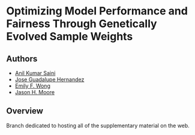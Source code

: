 # Optimizing Model Performance and Fairness Through Genetically Evolved Sample Weights

## Authors

- [Anil Kumar Saini](https://theaksaini.github.io/)
- [Jose Guadalupe Hernandez](https://jgh9094.github.io/)
- [Emily F. Wong](https://www.cedars-sinai.edu/research-education/research/labs/bright/members.html)
- [Jason H. Moore](https://jasonhmoore.org/)

## Overview

Branch dedicated to hosting all of the supplementary material on the web.

<!-- Link to all supplementary material: [here](https://jgh9094.github.io/GPTP-2024-Lexicase-Analysis/Bookdown/Pages/).
All data is available on the Open Science Framework [here](https://osf.io/g5u9p/).

### Abstract

> Lexicase selection is a parent selection method in genetic programming that has been shown to outperform other methods across multiple benchmark tasks.
In contrast to other selection methods with required parameters, such as tournament selection, lexicase operates without explicit parameters.
However, if parameters like population size and the number of generations can affect any selection method, then lexicase's performance can also be affected by these 'hidden' parameters.
Here, we study the effects of these hidden parameters on lexicase's ability to exploit gradients and specialist maintenance using a set of diagnostic metrics.
By varying the population size with a fixed evaluation budget, we show that smaller populations tend to have greater exploitation capabilities, whereas larger populations tend to maintain more specialists.
We also consider the effect redundant test cases have on specialist maintenance, and find that high redundancy may hinder the ability to optimize and maintain specialists, even for larger populations.
Additionally, we find that mutation affects specialist maintenance for smaller population sizes but not larger ones.
Ultimately, we highlight that population size must be carefully considered for the characteristics of the problem being solved.

## Repository guide

- `Data-Tools/`: all scripts related to data checking, collecting, and visualizing
  - `Check/`: scripts for checking data
  - `Collect/`: scripts for collecting data
  - `Stats/`: scripts for statistics tests
  - `Visualize/`: scripts for making plots
- `Hpc/`: all scripts to run experiments on HPC
  - `Mutation-On-Off/`: hpc scripts for mutation on/off experiments
- `Source/`: contains all Python scripts to run experiments. -->